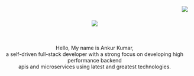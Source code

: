 <img align="right" src="https://visitor-badge.laobi.icu/badge?page_id=SirJager.SirJager">

<h1 align="center">
  <a href="https://git.io/typing-svg">
    <img src="https://readme-typing-svg.herokuapp.com/?lines=Hello+There!+👋;+Myself+Ankur+Kumar+!;&center=true&size=30">
  </a>
</h1>

<br>
<p align="center">
  Hello, My name is Ankur Kumar,  <br>
  a self-driven full-stack developer with a strong focus on developing high performance backend  <br> 
  apis and microservices using latest and greatest technologies.
  <br>
  <br>
</p>
